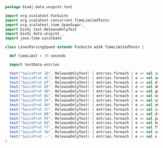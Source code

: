 
```scala
package bio4j.data.uniprot.test

import org.scalatest.FunSuite
import org.scalatest.concurrent.TimeLimitedTests
import org.scalatest.time.SpanSugar._
import bio4j.test.ReleaseOnlyTest
import bio4j.data.uniprot._
import java.time.LocalDate

class LinesParsingSpeed extends FunSuite with TimeLimitedTests {

  def timeLimit = 30 seconds

  import testData.entries

  test("SwissProt ID", ReleaseOnlyTest) { entries.foreach { e => val id = e.identification;         } }
  test("SwissProt AC", ReleaseOnlyTest) { entries.foreach { e => val ac = e.accessionNumbers;       } }
  test("SwissProt DT", ReleaseOnlyTest) { entries.foreach { e => val dt = e.date                    } }
  test("SwissProt DE", ReleaseOnlyTest) { entries.foreach { e => val de = e.description             } }
  test("SwissProt GN", ReleaseOnlyTest) { entries.foreach { e => val gn = e.geneNames               } }
  test("SwissProt OG", ReleaseOnlyTest) { entries.foreach { e => val og = e.organelles              } }
  test("SwissProt OX", ReleaseOnlyTest) { entries.foreach { e => val ox = e.taxonomyCrossReference  } }
  test("SwissProt OH", ReleaseOnlyTest) { entries.foreach { e => val oh = e.organismHost            } }
  test("SwissProt CC", ReleaseOnlyTest) { entries.foreach { e => val cc = e.comments                } }
  test("SwissProt DR", ReleaseOnlyTest) { entries.foreach { e => val dr = e.databaseCrossReferences } }
  test("SwissProt PE", ReleaseOnlyTest) { entries.foreach { e => val pe = e.proteinExistence        } }
  test("SwissProt KW", ReleaseOnlyTest) { entries.foreach { e => val kw = e.keywords                } }
  test("SwissProt FT", ReleaseOnlyTest) { entries.foreach { e => val ft = e.features                } }
  test("SwissProt SQ", ReleaseOnlyTest) { entries.foreach { e => val sq = e.sequenceHeader          } }
  test("SwissProt --", ReleaseOnlyTest) { entries.foreach { e => val x = e.sequence                 } }
}

```




[test/scala/LineParsingSpeed.scala]: LineParsingSpeed.scala.md
[test/scala/IsoformSequences.scala]: IsoformSequences.scala.md
[test/scala/lines.scala]: lines.scala.md
[test/scala/testData.scala]: testData.scala.md
[test/scala/FlatFileEntry.scala]: FlatFileEntry.scala.md
[test/scala/EntryParsingSpeed.scala]: EntryParsingSpeed.scala.md
[test/scala/FileReadSpeed.scala]: FileReadSpeed.scala.md
[test/scala/SeqOps.scala]: SeqOps.scala.md
[main/scala/entry.scala]: ../../main/scala/entry.scala.md
[main/scala/isoformSequences.scala]: ../../main/scala/isoformSequences.scala.md
[main/scala/flat/SequenceData.scala]: ../../main/scala/flat/SequenceData.scala.md
[main/scala/flat/KW.scala]: ../../main/scala/flat/KW.scala.md
[main/scala/flat/ID.scala]: ../../main/scala/flat/ID.scala.md
[main/scala/flat/RC.scala]: ../../main/scala/flat/RC.scala.md
[main/scala/flat/DT.scala]: ../../main/scala/flat/DT.scala.md
[main/scala/flat/Entry.scala]: ../../main/scala/flat/Entry.scala.md
[main/scala/flat/GN.scala]: ../../main/scala/flat/GN.scala.md
[main/scala/flat/parsers.scala]: ../../main/scala/flat/parsers.scala.md
[main/scala/flat/RG.scala]: ../../main/scala/flat/RG.scala.md
[main/scala/flat/DR.scala]: ../../main/scala/flat/DR.scala.md
[main/scala/flat/OG.scala]: ../../main/scala/flat/OG.scala.md
[main/scala/flat/RL.scala]: ../../main/scala/flat/RL.scala.md
[main/scala/flat/SQ.scala]: ../../main/scala/flat/SQ.scala.md
[main/scala/flat/PE.scala]: ../../main/scala/flat/PE.scala.md
[main/scala/flat/OS.scala]: ../../main/scala/flat/OS.scala.md
[main/scala/flat/CC.scala]: ../../main/scala/flat/CC.scala.md
[main/scala/flat/OX.scala]: ../../main/scala/flat/OX.scala.md
[main/scala/flat/OH.scala]: ../../main/scala/flat/OH.scala.md
[main/scala/flat/RN.scala]: ../../main/scala/flat/RN.scala.md
[main/scala/flat/DE.scala]: ../../main/scala/flat/DE.scala.md
[main/scala/flat/RA.scala]: ../../main/scala/flat/RA.scala.md
[main/scala/flat/RX.scala]: ../../main/scala/flat/RX.scala.md
[main/scala/flat/FT.scala]: ../../main/scala/flat/FT.scala.md
[main/scala/flat/AC.scala]: ../../main/scala/flat/AC.scala.md
[main/scala/flat/RP.scala]: ../../main/scala/flat/RP.scala.md
[main/scala/flat/lineTypes.scala]: ../../main/scala/flat/lineTypes.scala.md
[main/scala/flat/RT.scala]: ../../main/scala/flat/RT.scala.md
[main/scala/seqOps.scala]: ../../main/scala/seqOps.scala.md
[main/scala/fasta/isoforms.scala]: ../../main/scala/fasta/isoforms.scala.md